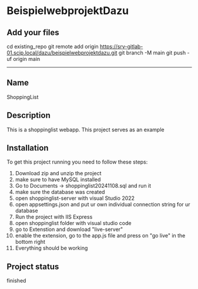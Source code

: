 # BeispielwebprojektDazu




## Add your files

cd existing_repo
git remote add origin https://srv-gitlab-01.scip.local/dazu/beispielwebprojektdazu.git
git branch -M main
git push -uf origin main

***



## Name
ShoppingList

## Description
This is a shoppinglist webapp. This project serves as an example



## Installation
To get this project running you need to follow these steps:

1. Download zip and unzip the project
2. make sure to have MySQL installed
3. Go to Documents -> shoppinglist20241108.sql and run it
4. make sure the database was created
5. open shoppinglist-server with visual Studio 2022
6. open appsettings.json and put ur own individual connection string for ur database
7. Run the project with IIS Express
8. open shoppinglist folder with visual studio code
9. go to Extenstion and download "live-server"
10. enable the extension, go to the app.js file and press on "go live" in the bottom right
11. Everything should be working



## Project status
finished
